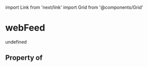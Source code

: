 import Link from 'next/link'
import Grid from '@components/Grid'

# webFeed

undefined

## Property of



